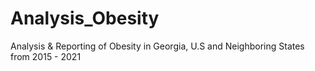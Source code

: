 # Analysis_Obesity
Analysis &amp; Reporting of Obesity in Georgia, U.S and Neighboring States from 2015 - 2021
